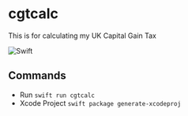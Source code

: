 # cgtcalc

This is for calculating my UK Capital Gain Tax

![Swift](https://github.com/sodastsai/cgtcalc/workflows/Swift/badge.svg)

## Commands

- Run `swift run cgtcalc`
- Xcode Project `swift package generate-xcodeproj`
